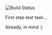 ![Build Status](https://travis-ci.com/stroyeka/fuzzysearch.svg?branch=main)

First step test task...

Already, in  mind :)

